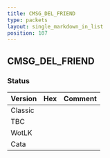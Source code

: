 ```yaml
---
title: CMSG_DEL_FRIEND
type: packets
layout: single_markdown_in_list
position: 107
---
```


## CMSG_DEL_FRIEND

### Status

Version | Hex | Comment
---------- | ---------- | ---------- 
Classic |  |  
TBC |  |  
WotLK |  |  
Cata |  |  
